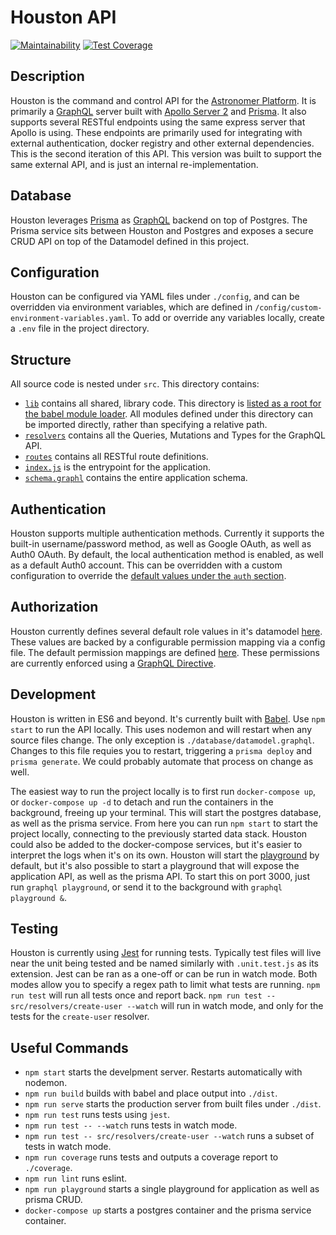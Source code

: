 # Houston API

[![Maintainability](https://api.codeclimate.com/v1/badges/fa7e3822ab433568f524/maintainability)](https://codeclimate.com/github/astronomer/houston-api-2/maintainability)
[![Test Coverage](https://api.codeclimate.com/v1/badges/fa7e3822ab433568f524/test_coverage)](https://codeclimate.com/github/astronomer/houston-api-2/test_coverage)

## Description

Houston is the command and control API for the [Astronomer Platform](https://github.com/astronomer/astronomer). It is primarily a [GraphQL](https://graphql.org) server built with [Apollo Server 2](https://www.apollographql.com) and [Prisma](https://www.prisma.io/docs/). It also supports several RESTful endpoints using the same express server that Apollo is using. These endpoints are primarily used for integrating with external authentication, docker registry and other external dependencies. This is the second iteration of this API. This version was built to support the same external API, and is just an internal
re-implementation.

## Database

Houston leverages [Prisma](https://www.prisma.io/docs/) as [GraphQL](https://graphql.org) backend on top of Postgres. The Prisma service sits between Houston and Postgres and exposes a secure CRUD API on top of the Datamodel defined in this project.

## Configuration

Houston can be configured via YAML files under `./config`, and can be overridden via environment variables, which are defined in `/config/custom-environment-variables.yaml`. To add or override any variables locally, create a `.env` file in the project directory.

## Structure

All source code is nested under `src`. This directory contains:

* [`lib`](https://github.com/astronomer/houston-api-2/tree/master/src/lib) contains all shared, library code. This directory is [listed as a root for the babel module loader](https://github.com/astronomer/houston-api-2/blob/master/.babelrc). All modules defined under this directory can be imported directly, rather than specifying a relative path.
* [`resolvers`](https://github.com/astronomer/houston-api-2/tree/master/src/resolvers) contains all the Queries, Mutations and Types for the GraphQL API.
* [`routes`](https://github.com/astronomer/houston-api-2/tree/master/src/routes) contains all RESTful route definitions.
* [`index.js`](https://github.com/astronomer/houston-api-2/blob/master/src/index.js) is the entrypoint for the application.
* [`schema.graphl`](https://github.com/astronomer/houston-api-2/blob/master/src/schema.graphql) contains the entire application schema.

## Authentication

Houston supports multiple authentication methods. Currently it supports the built-in username/password method, as well as Google OAuth, as well as Auth0 OAuth. By default, the local authentication method is enabled, as well as a default Auth0 account. This can be overridden with a custom configuration to override the [default values under the `auth` section](https://github.com/astronomer/houston-api-2/blob/master/config/default.yaml).

## Authorization

Houston currently defines several default role values in it's datamodel [here](https://github.com/astronomer/houston-api-2/blob/master/database/datamodel.graphql). These values are backed by a configurable permission mapping via a config file. The default permission mappings are defined [here](https://github.com/astronomer/houston-api-2/blob/master/config/default.yaml). These permissions are currently enforced using a [GraphQL
Directive](https://www.apollographql.com/docs/graphql-tools/schema-directives.html).

## Development

Houston is written in ES6 and beyond. It's currently built with [Babel](https://babeljs.io). Use `npm start` to run the API locally. This uses nodemon and will restart when any source files change. The only exception is `./database/datamodel.graphql`. Changes to this file requies you to restart, triggering a `prisma deploy` and `prisma generate`. We could probably automate that process on change as well.

The easiest way to run the project locally is to first run `docker-compose up`, or `docker-compose up -d` to detach and run the containers in the background, freeing up your terminal. This will start the postgres database, as well as the prisma service. From here you can run `npm start` to start the project locally, connecting to the previously started data stack. Houston could also be added to the docker-compose services, but it's easier to interpret the logs when it's on its own. Houston will start the [playground](https://github.com/prisma/graphql-playground) by default, but it's also possible to start a playground that will expose the application API, as well as the prisma API. To start this on port 3000, just run `graphql playground`, or send it to the background with `graphql playground &`.

## Testing

Houston is currently using [Jest](https://jestjs.io) for running tests. Typically test files will live near the unit being tested and be named similarly with `.unit.test.js` as its extension. Jest can be ran as a one-off or can be run in watch mode. Both modes allow you to specify a regex path to limit what tests are running. `npm run test` will run all tests once and report back. `npm run test -- src/resolvers/create-user --watch` will run in watch mode, and only for the tests for the `create-user` resolver.

## Useful Commands

* `npm start` starts the develpment server. Restarts automatically with nodemon.
* `npm run build` builds with babel and place output into `./dist`.
* `npm run serve` starts the production server from built files under `./dist`.
* `npm run test` runs tests using `jest`.
* `npm run test -- --watch` runs tests in watch mode.
* `npm run test -- src/resolvers/create-user --watch` runs a subset of tests in watch mode.
* `npm run coverage` runs tests and outputs a coverage report to `./coverage`.
* `npm run lint` runs eslint.
* `npm run playground` starts a single playground for application as well as prisma CRUD.
* `docker-compose up` starts a postgres container and the prisma service container.
